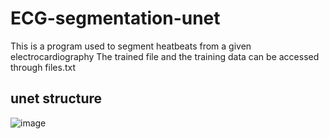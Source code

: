 # ECG-segmentation-unet
This is a program used to segment heatbeats from a given electrocardiography
The trained file and the training data can be accessed through files.txt 
## unet structure
![image](https://user-images.githubusercontent.com/39853288/149484978-d9d7199b-7b8b-4b77-bc28-bc6fbf75b5fd.png)
